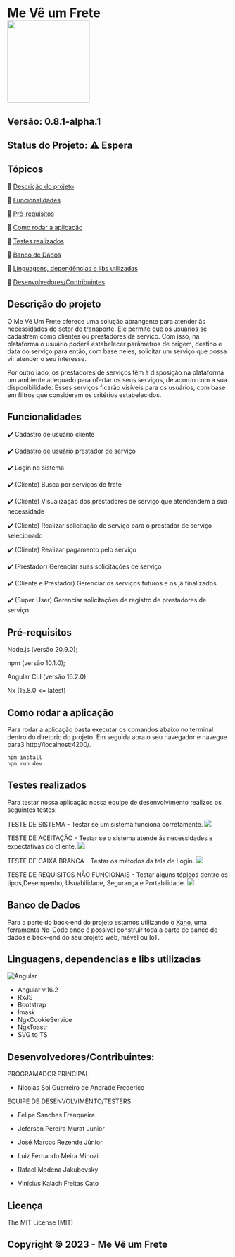 # Me Vê um Frete <br> <img width= "187" src="docs/assets/Logo.png"/>

## Versão: 0.8.1-alpha.1

## Status do Projeto: ⚠️ Espera

## Tópicos

🔹 [Descrição do projeto](#descrição-do-projeto)

🔹 [Funcionalidades](#funcionalidades)

🔹 [Pré-requisitos](#pré-requisitos)

🔹 [Como rodar a aplicação](#como-rodar-a-aplicação)

🔹 [Testes realizados](#testes-realizados)

🔹 [Banco de Dados](#banco-de-dados)

🔹 [Linguagens, dependências e libs utilizadas](#linguagens-dependencias-e-libs-utilizadas)

🔹 [Desenvolvedores/Contribuintes](#desenvolvedorescontribuintes)

## Descrição do projeto

O Me Vê Um Frete oferece uma solução abrangente para atender às necessidades do setor de transporte. Ele permite que os usuários se cadastrem como clientes ou prestadores de serviço. Com isso, na plataforma o usuário poderá estabelecer parâmetros de origem, destino e data do serviço para então, com base neles, solicitar um serviço que possa vir atender o seu interesse.

Por outro lado, os prestadores de serviços têm à disposição na plataforma um ambiente adequado para ofertar os seus serviços, de acordo com a sua disponibilidade. Esses serviços ficarão visíveis para os usuários, com base em filtros que consideram os critérios estabelecidos.

## Funcionalidades

✔️ Cadastro de usuário cliente

✔️ Cadastro de usuário prestador de serviço

✔️ Login no sistema

✔️ (Cliente) Busca por serviços de frete

✔️ (Cliente) Visualização dos prestadores de serviço que atendendem a sua necessidade

✔️ (Cliente) Realizar solicitação de serviço para o prestador de serviço selecionado

✔️ (Cliente) Realizar pagamento pelo serviço

✔️ (Prestador) Gerenciar suas solicitações de serviço

✔️ (Cliente e Prestador) Gerenciar os serviços futuros e os já finalizados

✔️ (Super User) Gerenciar solicitações de registro de prestadores de serviço

## Pré-requisitos

Node.js (versão 20.9.0);

npm (versão 10.1.0);

Angular CLI (versão 16.2.0)

Nx (15.8.0 <= latest)

## Como rodar a aplicação

Para rodar a aplicação basta executar os comandos abaixo no terminal dentro do diretorio do projeto. Em seguida abra o seu navegador e navegue para3 http://localhost:4200/.

```
npm install
npm run dev
```

## Testes realizados

Para testar nossa aplicação nossa equipe de desenvolvimento realizos os seguintes testes:

TESTE DE SISTEMA - Testar se um sistema funciona corretamente.
<img src="docs/assets/Teste de Sistema.png"/>

TESTE DE ACEITAÇÃO - Testar se o sistema atende ás necessidades e expectativas do cliente.
<img src="docs/assets/Teste de Aceitação.png"/>

TESTE DE CAIXA BRANCA - Testar os métodos da tela de Login.
<img src="docs/assets/Teste de Caixa Branca.png"/>

TESTE DE REQUISITOS NÃO FUNCIONAIS - Testar alguns tópicos dentre os tipos,Desempenho, Usuabilidade, Segurança e Portabilidade.
<img src="docs/assets/Requisitos não Funcionais.png"/>

## Banco de Dados

Para a parte do back-end do projeto estamos utilizando o [Xano](https://www.xano.com), uma ferramenta No-Code onde é possivel construir toda a parte de banco de dados e back-end do seu projeto web, mével ou IoT.

## Linguagens, dependencias e libs utilizadas

![Angular](https://img.shields.io/badge/Angular-DD0031?style=for-the-badge&logo=angular&logoColor=white)

- Angular v.16.2
- RxJS
- Bootstrap
- Imask
- NgxCookieService
- NgxToastr
- SVG to TS

## Desenvolvedores/Contribuintes:

PROGRAMADOR PRINCIPAL

- Nicolas Sol Guerreiro de Andrade Frederico

EQUIPE DE DESENVOLVIMENTO/TESTERS

- Felipe Sanches Franqueira

- Jeferson Pereira Murat Junior

- José Marcos Rezende Júnior

- Luiz Fernando Meira Minozi

- Rafael Modena Jakubovsky

- Vinícius Kalach Freitas Cato

## Licença

The MIT License (MIT)

## Copyright ©️ 2023 - Me Vê um Frete
